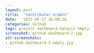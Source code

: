 ```yaml
---
layout: post
title:  "Contributor Graphs"
date:   2015-06-27 16:00:20
categories: GitHub
tags: project dashboard dataviz empty
screenshot: github-dashboard-2.jpg
alt-screenshots: 
- github-dashboard-2-empty.jpg
---
```

